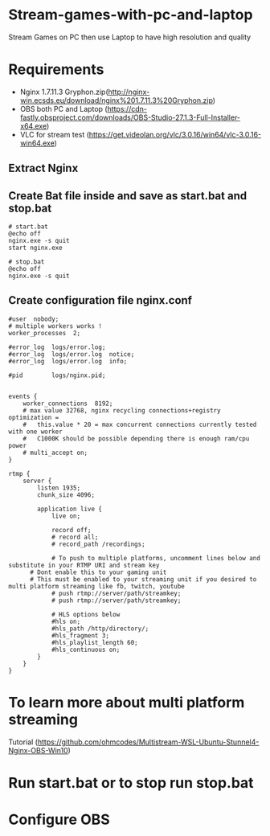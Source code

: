 # Stream-games-with-pc-and-laptop
Stream Games on PC then use Laptop to have high resolution and quality


# Requirements
  - Nginx 1.7.11.3 Gryphon.zip(http://nginx-win.ecsds.eu/download/nginx%201.7.11.3%20Gryphon.zip)
  - OBS both PC and Laptop (https://cdn-fastly.obsproject.com/downloads/OBS-Studio-27.1.3-Full-Installer-x64.exe)
  - VLC for stream test (https://get.videolan.org/vlc/3.0.16/win64/vlc-3.0.16-win64.exe)
  
  
## Extract Nginx

## Create Bat file inside and save as start.bat and stop.bat
```
# start.bat
@echo off
nginx.exe -s quit
start nginx.exe

# stop.bat
@echo off
nginx.exe -s quit

```

## Create configuration file nginx.conf
```
#user  nobody;
# multiple workers works !
worker_processes  2;

#error_log  logs/error.log;
#error_log  logs/error.log  notice;
#error_log  logs/error.log  info;

#pid        logs/nginx.pid;


events {
	worker_connections  8192;
	# max value 32768, nginx recycling connections+registry optimization = 
	#   this.value * 20 = max concurrent connections currently tested with one worker
	#   C1000K should be possible depending there is enough ram/cpu power
	# multi_accept on;
}

rtmp {
	server {
		listen 1935;
		chunk_size 4096;

		application live {
			live on;

			record off;
			# record all;
			# record_path /recordings;

			# To push to multiple platforms, uncomment lines below and substitute in your RTMP URI and stream key
      # Dont enable this to your gaming unit
      # This must be enabled to your streaming unit if you desired to multi platform streaming like fb, twitch, youtube
			# push rtmp://server/path/streamkey;
			# push rtmp://server/path/streamkey;

			# HLS options below
			#hls on;
			#hls_path /http/directory/;
			#hls_fragment 3;
			#hls_playlist_length 60;
			#hls_continuous on;
		}
	}
}

```


# To learn more about multi platform streaming
Tutorial (https://github.com/ohmcodes/Multistream-WSL-Ubuntu-Stunnel4-Nginx-OBS-Win10)

# Run start.bat or to stop run stop.bat

# Configure OBS

